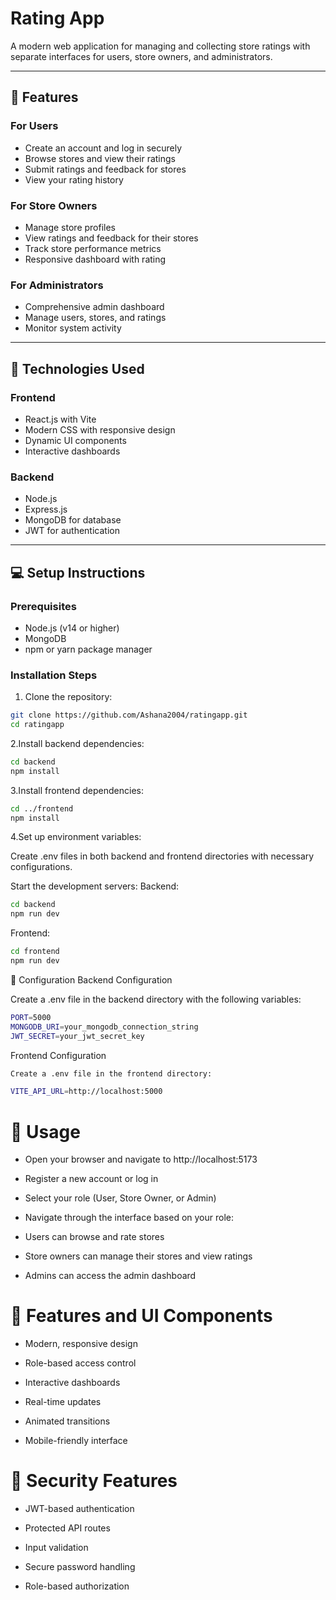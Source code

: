 # Rating App

A modern web application for managing and collecting store ratings with separate interfaces for users, store owners, and administrators.

---

## 🌟 Features

### For Users
- Create an account and log in securely
- Browse stores and view their ratings
- Submit ratings and feedback for stores
- View your rating history

### For Store Owners
- Manage store profiles
- View ratings and feedback for their stores
- Track store performance metrics
- Responsive dashboard with rating 

### For Administrators
- Comprehensive admin dashboard
- Manage users, stores, and ratings
- Monitor system activity
 


---

## 🚀 Technologies Used

### Frontend
- React.js with Vite
- Modern CSS with responsive design
- Dynamic UI components
- Interactive dashboards

### Backend
- Node.js
- Express.js
- MongoDB for database
- JWT for authentication

---

## 💻 Setup Instructions

### Prerequisites
- Node.js (v14 or higher)
- MongoDB
- npm or yarn package manager

### Installation Steps

1. Clone the repository:
```bash
git clone https://github.com/Ashana2004/ratingapp.git
cd ratingapp
```
2.Install backend dependencies:
```bash
cd backend
npm install
```
3.Install frontend dependencies:
```bash
cd ../frontend
npm install
```
4.Set up environment variables:

Create .env files in both backend and frontend directories with necessary configurations.

Start the development servers:
Backend:
```bash
cd backend
npm run dev
```

Frontend:
```bash
cd frontend
npm run dev
```
🔧 Configuration
Backend Configuration

Create a .env file in the backend directory with the following variables:
```bash
PORT=5000
MONGODB_URI=your_mongodb_connection_string
JWT_SECRET=your_jwt_secret_key
```
Frontend Configuration
```bash
Create a .env file in the frontend directory:

VITE_API_URL=http://localhost:5000
```
# 📱 Usage

- Open your browser and navigate to http://localhost:5173

- Register a new account or log in

- Select your role (User, Store Owner, or Admin)

- Navigate through the interface based on your role:

- Users can browse and rate stores

- Store owners can manage their stores and view ratings

- Admins can access the admin dashboard

# 🎨 Features and UI Components

- Modern, responsive design

- Role-based access control

- Interactive dashboards

- Real-time updates

- Animated transitions

- Mobile-friendly interface

# 🔐 Security Features

- JWT-based authentication

- Protected API routes

- Input validation

- Secure password handling

- Role-based authorization



